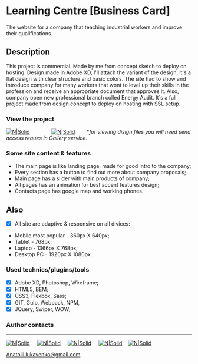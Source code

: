 # Learning Centre [Business Card]

The website for a company that teaching industrial workers and improve their qualifications.

## Description

This project is commercial. Made by me from concept sketch to deploy on hosting. Design made in Adobe XD, I'll attach the variant of the design, it's a flat design with clear structure and basic colors. The site had to show and introduce company for many workers that wont to level up their skills in the profession and receive an appropriate document that approves it. Also, company open new professional branch colled Energy Audit. It`s a full project made from design concept to deploy on hosting with SSL setup.

### View the project

 [![N|Solid](https://i.ibb.co/PYJvq2x/design-button.png)](https://gallery.io/projects/MCHbtQVoQ2HCZSvTl_aeNqIh) &nbsp; &nbsp; &nbsp; &nbsp; &nbsp; &nbsp; &nbsp; [![N|Solid](https://i.ibb.co/47JrP8R/host-button.png)](https://loyts.com.ua/) &nbsp;&nbsp;&nbsp;&nbsp;&nbsp;&nbsp;
 **for viewing disign files you will need send access reques in Gallery service.*

### Some site content & features

- The main page is like landing page, made for good intro to the company;
- Every section has a button to find out more about company proposals;
- Main page has a slider with main products of company;
- All pages has an animation for best accent features design;
- Contacts page has google map and working phones.


## Also

- [x] All site are adaptive & responsive on all divices:
 - Mobile most popular - 360px X 640px;
 - Tablet - 768px;
 - Laptop - 1366px X 768px;
 - Desktop PC - 1920px X 1080px.

### Used technics/plugins/tools

- [x] Adobe XD, Photoshop, Wireframe;
- [x] HTML5, BEM;
- [x] CSS3, Flexbox, Sass; 
- [x] GIT, Gulp, Webpack, NPM, 
- [x] JQuery, Swiper, WOW;

### Author contacts
---
 [![N|Solid](https://image.ibb.co/kxmx5T/facebook_icon_2.png)](https://www.facebook.com/profile.php?id=100004768836692) &nbsp; &nbsp; [![N|Solid](https://image.ibb.co/gjgmzo/linkedin_icon_2.png)](https://www.linkedin.com/in/anatolii-lukavenko/) &nbsp; &nbsp; [![N|Solid](https://image.ibb.co/hsM8C8/cv_icon_2.png)](https://luancv.000webhostapp.com/) &nbsp; &nbsp; [![N|Solid](https://image.ibb.co/cw7UkT/mail_icon_2.png)](Anatolii.lukavenko@gmail.com)&nbsp; &nbsp; [![N|Solid](https://i.ibb.co/YLnMgNr/blog.png)](https://blogluan.000webhostapp.com/)  


 Anatolii.lukavenko@gmail.com

